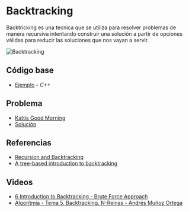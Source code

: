 # Backtracking
Backtricking es una tecnica que se utiliza para resolver problemas de manera recursiva intentando construir una solución a partir de opciones válidas para reducir las soluciones que nos vayan a servir.

![Backtracking](https://cdn.programiz.com/sites/tutorial2program/files/ba-state-space-tree.png)
## Código base
-  [Ejemplo](example.cpp) - _C++_

## Problema
- [Kattis Good Morning](https://open.kattis.com/problems/goodmorning)
- [Solución](https://github.com/Amy312/Algoritmica/blob/main/BackTracking/GoodMorning.cpp)

## Referencias 
-  [Recursion and Backtracking](https://www.hackerearth.com/practice/basic-programming/recursion/recursion-and-backtracking/tutorial/)
-  [A tree-based introduction to backtracking](https://medium.com/swlh/a-tree-based-introduction-to-backtracking-57e38264b2d2)

## Videos
-  [6 Introduction to Backtracking - Brute Force Approach](https://www.youtube.com/watch?v=DKCbsiDBN6c)
-  [Algorítmia - Tema 5. Backtracking. N-Reinas - Andrés Muñoz Ortega](https://www.youtube.com/watch?v=XQYGwKiqV3Y)
